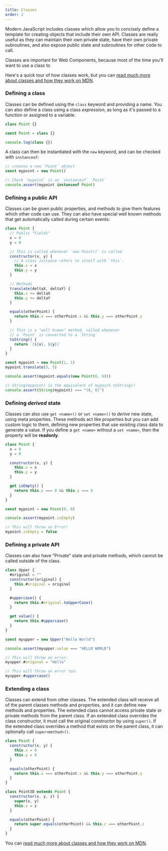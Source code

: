 ```yaml
---
title: Classes
order: 2
---
```


Modern JavaScript includes classes which allow you to concisely define a template for creating objects that include
their own API. Classes are really useful as they can maintain their own private state, have their own private
subroutines, and also expose public state and subroutines for other code to call.

Classes are important for Web Components, because most of the time you'll want to use a class to

Here's a quick tour of how classes work, but you can [read much more about classes and how they work on MDN][classes].

### Defining a class

Classes can be defined using the `class` keyword and providing a name. You can also define a class using a class
_expression_, as long as it's passed to a function or assigned to a variable.

```js
class Point {}

const Point = class {}

console.log(class {})
```

A class can then be instantiated with the `new` keyword, and can be checked with `instanceof`:

```js
// creates a new `Point` object
const mypoint = new Point()

// Check `mypoint` is an `instanceof` `Point`
console.assert(mypoint instanceof Point)
```

### Defining a public API

Classes can be given public properties, and methods to give them features which other code can use. They can also have
special well known methods that get automatically called during certain events:

```js
class Point {
  // Public "Fields"
  x = 0
  y = 0

  // This is called whenever `new Point()` is called
  constructor(x, y) {
    // A class instance refers to itself with `this`.
    this.x = x
    this.y = y
  }

  // Methods
  translate(deltaX, deltaY) {
    this.x += deltaX
    this.y += deltaY
  }

  equals(otherPoint) {
    return this.x === otherPoint.x && this.y === otherPoint.y
  }

  // This is a "well known" method, called whenever
  // a `Point` is converted to a `String`
  toString() {
    return `(${x}, ${y})`
  }
}

const mypoint = new Point(1, 1)
mypoint.translate(5, 5)

console.assert(mypoint.equals(new Point(6, 6)))

// String(mypoint) is the equivalent of mypoint.toString()
console.assert(String(mypoint) === "(6, 6)")
```

### Defining _derived_ state

Classes can also use `get <name>()` or `set <name>()` to _derive_ new state, using meta properties. These methods act
like properties but you can add custom logic to them, defining new properties that use existing class data to generate a
value. If you define a `get <name>` without a `set <name>`, then the property will be **readonly**.

```js
class Point {
  x = 0
  y = 0

  constructor(x, y) {
    this.x = x
    this.y = y
  }

  get isEmpty() {
    return this.x === 0 && this.y === 0
  }
}

const mypoint = new Point(0, 0)

console.assert(mypoint.isEmpty)

// This will throw an Error!
mypoint.isEmpty = false
```

### Defining a private API

Classes can also have "Private" state and private methods, which cannot be called outside of the class.

```js
class Upper {
  #original = ""
  constructor(original) {
    this.#original = original
  }

  #uppercase() {
    return this.#original.toUpperCase()
  }

  get value() {
    return this.#uppercase()
  }
}

const myupper = new Upper("Hello World")

console.assert(myupper.value === "HELLO WORLD")

// This will throw an error:
myupper.#original = "Hello"

// This will throw an error too:
myupper.#uppercase()
```

### Extending a class

Classes can extend from other classes. The extended class will receive all of the parent classes methods and properties,
and it can define new methods and properties. The extended class cannot access private state or private methods from the
parent class. If an extended class overrides the class constructor, it must call the original constructor by using
`super()`. If the extended class overrides a method that exists on the parent class, it can optionally call
`super<method>()`.

```js
class Point {
  constructor(x, y) {
    this.x = 0
    this.y = 0
  }

  equals(otherPoint) {
    return this.x === otherPoint.x && this.y === otherPoint.y
  }
}

class Point3D extends Point {
  constructor(x, y, z) {
    super(x, y)
    this.z = z
  }

  equals(otherPoint) {
    return super.equals(otherPoint) && this.z === otherPoint.z
  }
}
```

You can [read much more about classes and how they work on MDN][classes].

[classes]: https://developer.mozilla.org/en-US/docs/Web/JavaScript/Reference/Classes
